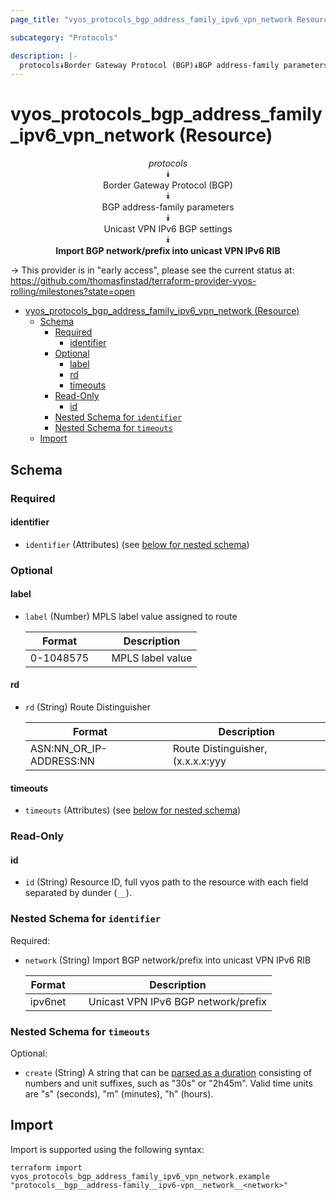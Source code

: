 ```yaml
---
page_title: "vyos_protocols_bgp_address_family_ipv6_vpn_network Resource - vyos"

subcategory: "Protocols"

description: |-
  protocols⯯Border Gateway Protocol (BGP)⯯BGP address-family parameters⯯Unicast VPN IPv6 BGP settings⯯Import BGP network/prefix into unicast VPN IPv6 RIB
---
```


# vyos_protocols_bgp_address_family_ipv6_vpn_network (Resource)
<center>


*protocols*  
⯯  
Border Gateway Protocol (BGP)  
⯯  
BGP address-family parameters  
⯯  
Unicast VPN IPv6 BGP settings  
⯯  
**Import BGP network/prefix into unicast VPN IPv6 RIB**


</center>

-> This provider is in "early access", please see the current status at: https://github.com/thomasfinstad/terraform-provider-vyos-rolling/milestones?state=open

<!--TOC-->

- [vyos_protocols_bgp_address_family_ipv6_vpn_network (Resource)](#vyos_protocols_bgp_address_family_ipv6_vpn_network-resource)
  - [Schema](#schema)
    - [Required](#required)
      - [identifier](#identifier)
    - [Optional](#optional)
      - [label](#label)
      - [rd](#rd)
      - [timeouts](#timeouts)
    - [Read-Only](#read-only)
      - [id](#id)
    - [Nested Schema for `identifier`](#nested-schema-for-identifier)
    - [Nested Schema for `timeouts`](#nested-schema-for-timeouts)
  - [Import](#import)

<!--TOC-->

<!-- schema generated by tfplugindocs -->
## Schema

### Required

#### identifier
- `identifier` (Attributes) (see [below for nested schema](#nestedatt--identifier))

### Optional

#### label
- `label` (Number) MPLS label value assigned to route

    |  Format     &emsp;|  Description       |
    |-------------|--------------------|
    |  0-1048575  &emsp;|  MPLS label value  |
#### rd
- `rd` (String) Route Distinguisher

    |  Format                   &emsp;|  Description                                   |
    |---------------------------|------------------------------------------------|
    |  ASN:NN_OR_IP-ADDRESS:NN  |  Route Distinguisher, (x.x.x.x:yyy&emsp;|xxxx:yyyy)  |
#### timeouts
- `timeouts` (Attributes) (see [below for nested schema](#nestedatt--timeouts))

### Read-Only

#### id
- `id` (String) Resource ID, full vyos path to the resource with each field separated by dunder (`__`).

<a id="nestedatt--identifier"></a>
### Nested Schema for `identifier`

Required:

- `network` (String) Import BGP network/prefix into unicast VPN IPv6 RIB

    |  Format   &emsp;|  Description                          |
    |-----------|---------------------------------------|
    |  ipv6net  &emsp;|  Unicast VPN IPv6 BGP network/prefix  |


<a id="nestedatt--timeouts"></a>
### Nested Schema for `timeouts`

Optional:

- `create` (String) A string that can be [parsed as a duration](https://pkg.go.dev/time#ParseDuration) consisting of numbers and unit suffixes, such as &#34;30s&#34; or &#34;2h45m&#34;. Valid time units are &#34;s&#34; (seconds), &#34;m&#34; (minutes), &#34;h&#34; (hours).

## Import

Import is supported using the following syntax:

```shell
terraform import vyos_protocols_bgp_address_family_ipv6_vpn_network.example "protocols__bgp__address-family__ipv6-vpn__network__<network>"
```
